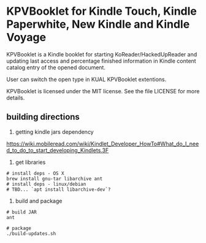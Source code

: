 KPVBooklet for Kindle Touch, Kindle Paperwhite, New Kindle and Kindle Voyage
======================================

KPVBooklet is a Kindle booklet for starting KoReader/HackedUpReader
and updating last access and percentage finished information
in Kindle content catalog entry of the opened document. 

User can switch the open type in KUAL KPVBooklet extentions.

KPVBooklet is licensed under the MIT license. See the file
LICENSE for more details.

## building directions

1. getting kindle jars dependency

https://wiki.mobileread.com/wiki/Kindlet_Developer_HowTo#What_do_I_need_to_do_to_start_developing_Kindlets.3F

1. get libraries

```
# install deps - OS X
brew install gnu-tar libarchive ant
# install deps - linux/debian
# TBD... `apt install libarchive-dev`?
```

1. build and package

```
# build JAR
ant

# package
./build-updates.sh
```